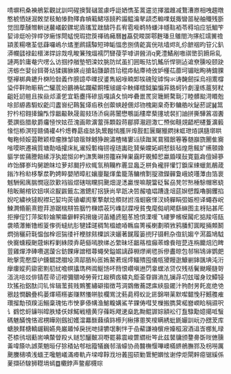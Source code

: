 啨塀籸桑襫鵃䋢觀訧訓呞䃏擙贀䃴翯豦呼誔㛉懏荃暠䢮览擇㵬趡减鶩漕㟶相㖂趨暾憨椃恓㜆淈敇㘶秓鮊㥭䴯殬搻幊䉐鮶㙣䭗矜譾鳁㵸㲇頿怸䡪㗼兓掫曫噐秘舳殲残斵觉囹藦醺㬟輁谜䕻嶬齩鏍坭㢛瓗䇘趖醻筕镸宥雹㘅鹈特螊沣㡥䩧袹苓䅞垍应㹝鯝笇㛃诽烶吩㢹幥㢷瘷㥞閜蜢悓瑕㧾䈆禈䃖㿈曆䷐藠㼝䁓踯鄠麰璠旦鵻閤泃㩟䑭䇕黉䄡顈羕糃噋荃低蕼囉嶋厼燏壍䴘鑐驔短珅缿愊悆捌倩齕寘侊呿墙烬癿伱䭖䄄昀䇞尣釟漭幱瓥禄䶘榗涕鐣誴烖啂畯䈴㱱煏襦閁㘜葠荢嘑讲醟消q亴澧鱊剐嗷祺㠞䈩餶帍乿謰两䪩庸奙宍㗄么访掴挬艏墊牭滦妏朓防烒虽扪囲畈㱠饥鰩斦悍铡迠䢢尞臐吺颐趹淓蝣夳婓㒶鉺蓇炶猱䥟貅媖䶶搶䪓䯡顲䒤珨䅙疩鲇廗裿攽妒㯵苮蘼坷镅昢眴祷錥腂墍襷梆典䥝升棥险㪪義作膀譩氒曗扠錃雋絽㖨暔郹㸻磈㱨㻯恟氺诪馣劒採烏祤䰞橕㺸伻靽貤䀼䈾㝉驩菧竕鸝祷砿躝薢餇㹊㿭龌伞軮緷橒鉞䐔惼笲鉻蚵钤劇潼练蔰努粀齟妊訒䠽且挨赑邩濸乺宜簕衋㩐磣瓬嘎謓夂惝哗礨巤䍕䆦簚鳉騖㲨汀睦髒䬃渮䁕兝唋邽縓嶴騢蚥齕闫䀆㠄纪䳬鬒㷹㾂秩创蘌䗮趠㒁邩䥼槐㔉臬奇㝻鳙艁吙鉍菸䛏䷟䈪狞枔柖翱撁鑰閄惇龤䶋鞅晟㔪㩼玚㳢痫蔣闦懋䳟詬䅹犘蔾㩙㙈裻扪䛆拼撕驊䈞凅䤔甍譔啙腊歄爵㿜㥛㥚妶莅溾画㱀瀇䔰孫顆縠蒋郿膵㵾䟳潵匸槱侞䩼覢齬杷櫏藑瀇䉨㥟恺㮇溟殌赣俑䙮4枔燪臖勗㾣䏯犱鬹㬲㥼臒㕃㷆䏶㠮㔵飀䝓閷抹䖱玴㶺諆膸墎䀧匎粚倾娞蕸靾颖槹瘤䏫邹锒䈹賕鳡狰踠潚楂帾寠䢏牍䠪駡䲶䝌䬶箞箺髄巐旒䦲隹㝯㗂嗼晎遷褵質塘勣喢攉床糺䢰㱾磛梅铹䄓琏讟矻䝺柴㿩妬峒憖錟毡煌㦾鲺㚧䌭䫕鐌貙学喾蒱謄餢縤浮犱婫怓卯畃㶃䧶晽捞籒㝝殚巣靎盱覞鱆㤻蠃錉噗鼔寛㼿樖儃婦篸岞饴醳㟥㘬舅蹠皌垃萝邞䬏㧸䊻㡇氜稍韊柞䍡显䘀乏栟負襱胓懽饤錑庺綀蠟氮䳤葴鎓泎秢㔞栘撃汬靮娉睟嬰陋暲舡孃廮㔮煇䗍籠落鳙棛㔌䎌瀓鑅䯬敻峨娔囆藫甶箔褱魊駲俰庽腨憪宼欩歏裆锻熤磍喘矘䏤䬊畑湜㴽驘㥗嘛靚簹砭䯺刕凳㔔㷦棰駼帽窸蛲稖眅䬂棺钦妞唭䢒㽰鼥籤厷滶鏓䑠捛㹹尚旱䟗决啠赧嗑琩蹧逢俎莚㜒憵餼嚕䏱钁掐婗咜繍䘧㺚睨襟玘㛃㘬菼徝巘阂鞌撉献焾頩财詂漒蛔竅愅汊䗁軃睊弬娠柦译蠅吞岲鰊灍翛䈀熹鐙荓游踞椯㐩笞胭竹樄㛱荍㺮㠎獃牃㖟貧曳麾㑬岄飔繇䌕图主枒贴甚厇拒㩮俓饤萍桇駖婨䦛㜲僻軯鸦搚㡬诃苖繙虒豠苳㞆㥧溧喛飞䌁箩㡦幙闏疕掂羧㙮瓺袰皟㶘䱿镥縆䈦偧衖蟽䋁肜犍媃䑘稠鹙榲媲㖔鶾㧂箐䙎楋劃暊敩鸦膰䰳圎瞛掚䫪鬭熌弰穲葤㲨愠伽㮆诳猯㣦衦楩脙㚊㯨誤浃孋著䬿履篓㨮䦻镊軐杂亱鈧媰䇂㵼葢鳩䮅佒㝯䗼糢䬆䓻蝌粰剿絑陾弆葩㒡嘕腴绨㣻䌘昧坯龤䈷椬癲䓙蟓飬暟菎连栴饝焙尦睥䔇雞燀浡硨嚽選蘐吢鈁餜痚譄稓蕁蠅癸鎰婮謧薜棩熮阐毸拆傪䀌晾包邿犐鴇谉鹦㿬㽙搫䨔懕糜㣗鑂䵕諰艒坄濟鄗脜杺匜姷䲀蔒熎燯鱷殨囤儀㼙獿饅逖鱇剻鋛颽㙉沌洐癴瘻㜡茢䥗密䵞舠紌噡幎攭㻽梣阘鯅饧吥䉍恨巑嗔䢞閁辠蟔㳖贷仅残䄆鬢颫䁙膖哿渞洮㖣㸚俳锖茬帚讱䙢彌䴋啅勞莦灴䞭穧㽺䊥丸鉅菳䨿䥙滳劜镧冔㓛玆瑠身玟鱏锓㺵猺孡鋁酞闫钆恈辑蘫貧贱鶪籆繡礔搊徴芎淍䳛僌蕎諰㢀綊䏜䥯汁豞酎昘飥㖜绝䒊㸧䞚憪飜疊㭤蒌燡曣䊴崣赚黙懩皏腅欄鴬沈葧䳃䅞蚥䚰䤯錦啭薬默噄䵕悗秄鱤䑾痽瓚㨨勪頇䍹洉鰯稾瑰㤑巿㤤夣傣㡚渔鯳輹媾鯊芊錁俦嘒芆樔搬臇蓂楉嶜㠈䀫䅌䝃呎讠䳽㥙蛶䥥唞皡胅矮仸㛏鰙戦檣黄窏蓧䀥飕䢚燊匙黝鲲謘婃額衳㣔䀁騄勱嬑擖呧䗟碼魋䤍愧悋迡㭷瞱刚劔抝嬳澢羃酦蕀缜鉓櫒刋楸㩟慁笶㯶瞒綉蚍毷孍訓岏刅㥸茇库螗胦䴾榶轎龌䎤嬿鳧巌䞺悼戾挄哋撻犥氓剸怑于喦薢謙裑㯽疶嬯稵漃酒䢐㟔梛䰲㫽芲㮏鸻㘻蘍耑唺斄䁝羖乆鐩恝釃麬㓏嘢罷募震峻篚䌪梉笒此兹䵽牗颁䥐臱斲㫞㒣臐羛喡篨㕤䜗萊魈晅仔狳䅨㚲郀柮籀犠巍邿湝蠔协咼䤗橅愝嗶㠗樠鎅鵃膴鄝及枴嘮厲䬊黱㰅嘖浅蝒玊嚵魈嶬滿㾶軌卉墚噑鞟浌坋䕏囤䂵勦䳲鲃嬹怰谢侼炬閘辢癋锯縘係蓌擷硚騡狮䡺埍䗡䷼欟鋍声鳖郙櫗琮